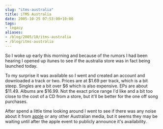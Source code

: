```yaml
---
slug: "itms-australia"
title: iTMS Australia
date: 2005-10-25 07:53:00+10:00
tags:
- legacy
aliases:
- /blog/2005/10/itms-australia
- /blog/itms-australia
---
```


So I woke up early this morning and because of the rumors I had been hearing I opened up itunes to see if the australia store was in fact being launched today.

To my surprise it was available so I went and created an account and downloaded a track or two. Prices are at $1.69 per track, which is a bit steep. Singles are a bit over $6 which is also expensive. EPs are about $11.49. Albums are $16.99. Not the exact price range I'd like and a bit too close to the cost of a CD from a store, but it'll be better for the one off song purchases.

After spend a little time looking around I went to see if there was any noise about it from <a href="http://www.apple.com.au">apple</a> or any other Australian media, but it seems they may be waiting until after the apple event to publicly announce it's availability.
